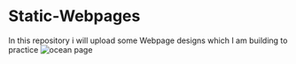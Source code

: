 # Static-Webpages
In this repository i will upload some Webpage designs which I am building to practice
![ocean page](https://user-images.githubusercontent.com/70018752/186988583-53f9f380-fd87-4472-b134-8267273daa07.png)

